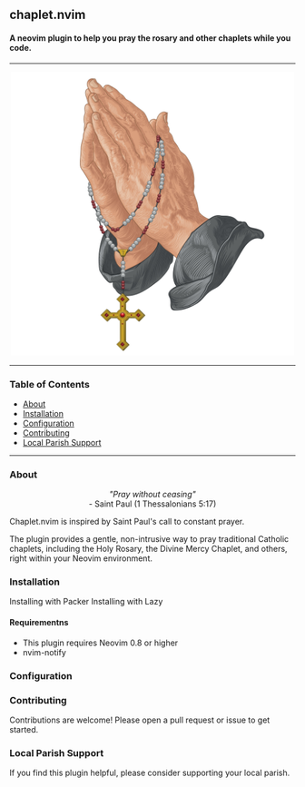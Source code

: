 ## chaplet.nvim 
#### A neovim plugin to help you pray the rosary and other chaplets while you code.

----

<p align="center">
  <img alt="Rosary" height = "500" src="/assets/praying-hands-chaplet.jpg" />
</p>

----

### Table of Contents 
- [About](#about)
- [Installation](#installation)
- [Configuration](#configuration)
- [Contributing](#contributing)
- [Local Parish Support](#local-parish-support)

----

### About 

<p align="center">
    <em>"Pray without ceasing"</em><br>
    - Saint Paul (1 Thessalonians 5:17)
</p>


Chaplet.nvim is inspired by Saint Paul's call to constant prayer. 

The plugin provides a gentle, non-intrusive way to pray traditional Catholic chaplets,
including the Holy Rosary, the Divine Mercy Chaplet, and others, right within your Neovim environment. 


### Installation

Installing with Packer
Installing with Lazy

#### Requirementns 
- This plugin requires Neovim 0.8 or higher
- nvim-notify

### Configuration



### Contributing

Contributions are welcome! Please open a pull request or issue to get started.

### Local Parish Support

If you find this plugin helpful, please consider supporting your local parish. 
